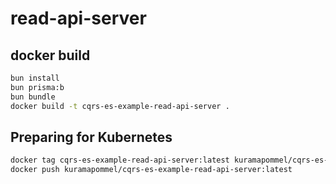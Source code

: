 # read-api-server

## docker build

```sh
bun install
bun prisma:b
bun bundle
docker build -t cqrs-es-example-read-api-server .
```

## Preparing for Kubernetes

```sh
docker tag cqrs-es-example-read-api-server:latest kuramapommel/cqrs-es-example-read-api-server:latest
docker push kuramapommel/cqrs-es-example-read-api-server:latest
```
